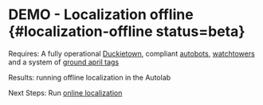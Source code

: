 # DEMO - Localization offline {#localization-offline status=beta}

<div class='requirements' markdown="1">

Requires: A fully operational [Duckietown](+opmanual_duckietown#duckietowns), compliant [autobots](#autolab-autobot-specs), [watchtowers](#localization-watchtower-hardware) and a system of [ground april tags](#localization-apriltags-specs)

Results: running offline localization in the Autolab

Next Steps: Run [online localization](#localization-online)
</div>
